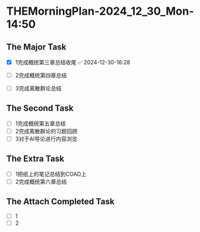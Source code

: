 # THEMorningPlan-2024_12_30_Mon-14:50
## The Major Task
- [x] 1完成概统第三章总结收尾 ✅ 2024-12-30-16:28
- [ ] 2完成概统第四章总结
- [ ] 3完成离散群论总结


## The Second Task
- [ ] 1完成概统第五章总结
- [ ] 2完成离散群论的习题回顾
- [ ] 3对于AI导论进行内容浏览

## The Extra Task
- [ ] 1把纸上的笔记总结到COAD上
- [ ] 2完成概统第六章总结

## The Attach Completed Task
- [ ] 1
- [ ] 2